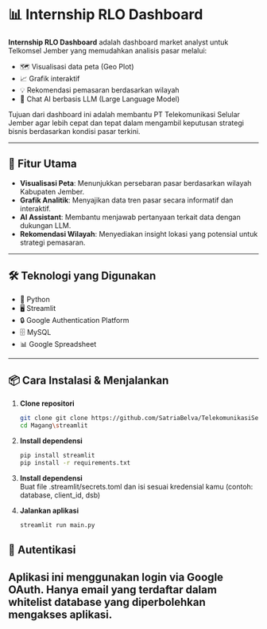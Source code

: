 # 📊 Internship RLO Dashboard

**Internship RLO Dashboard** adalah dashboard market analyst untuk Telkomsel Jember yang memudahkan analisis pasar melalui:

- 🗺️ Visualisasi data peta (Geo Plot)
- 📈 Grafik interaktif
- 💡 Rekomendasi pemasaran berdasarkan wilayah
- 🤖 Chat AI berbasis LLM (Large Language Model)

Tujuan dari dashboard ini adalah membantu PT Telekomunikasi Selular Jember agar lebih cepat dan tepat dalam mengambil keputusan strategi bisnis berdasarkan kondisi pasar terkini.

---

## 🚀 Fitur Utama

- **Visualisasi Peta**: Menunjukkan persebaran pasar berdasarkan wilayah Kabupaten Jember.
- **Grafik Analitik**: Menyajikan data tren pasar secara informatif dan interaktif.
- **AI Assistant**: Membantu menjawab pertanyaan terkait data dengan dukungan LLM.
- **Rekomendasi Wilayah**: Menyediakan insight lokasi yang potensial untuk strategi pemasaran.

---

## 🛠️ Teknologi yang Digunakan

- 🐍 Python
- 🖥️ Streamlit
- 🔒 Google Authentication Platform
- 🗄️ MySQL
- 📊 Google Spreadsheet

---

## 📦 Cara Instalasi & Menjalankan

1. **Clone repositori**  
   ```bash
   git clone git clone https://github.com/SatriaBelva/TelekomunikasiSelular.git
   cd Magang\streamlit
2. **Install dependensi**  
   ```bash
   pip install streamlit
   pip install -r requirements.txt
3. **Install dependensi**  
   Buat file .streamlit/secrets.toml dan isi sesuai kredensial kamu (contoh: database, client_id, dsb)
   
4. **Jalankan aplikasi**  
   ```bash
   streamlit run main.py   

## 🔐 Autentikasi

Aplikasi ini menggunakan login via Google OAuth. Hanya email yang terdaftar dalam whitelist database yang diperbolehkan mengakses aplikasi.
---